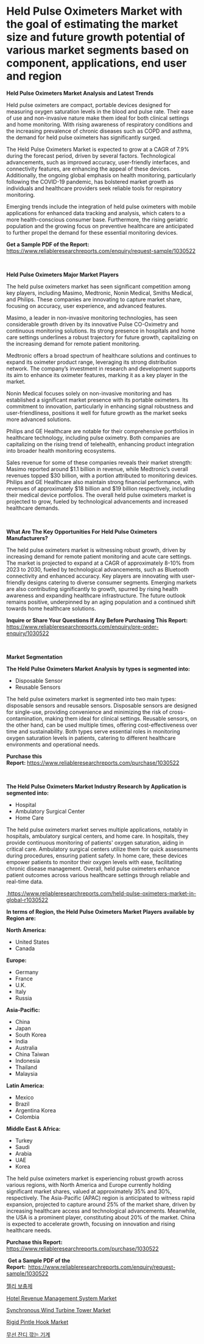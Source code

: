<p><h1>Held Pulse Oximeters Market with the goal of estimating the market size and future growth potential of various market segments based on component, applications, end user and region</h1></p><p><strong>Held Pulse Oximeters Market Analysis and Latest Trends</strong></p>
<p><p>Held pulse oximeters are compact, portable devices designed for measuring oxygen saturation levels in the blood and pulse rate. Their ease of use and non-invasive nature make them ideal for both clinical settings and home monitoring. With rising awareness of respiratory conditions and the increasing prevalence of chronic diseases such as COPD and asthma, the demand for held pulse oximeters has significantly surged.</p><p>The Held Pulse Oximeters Market is expected to grow at a CAGR of 7.9% during the forecast period, driven by several factors. Technological advancements, such as improved accuracy, user-friendly interfaces, and connectivity features, are enhancing the appeal of these devices. Additionally, the ongoing global emphasis on health monitoring, particularly following the COVID-19 pandemic, has bolstered market growth as individuals and healthcare providers seek reliable tools for respiratory monitoring.</p><p>Emerging trends include the integration of held pulse oximeters with mobile applications for enhanced data tracking and analysis, which caters to a more health-conscious consumer base. Furthermore, the rising geriatric population and the growing focus on preventive healthcare are anticipated to further propel the demand for these essential monitoring devices.</p></p>
<p><strong>Get a Sample PDF of the Report:&nbsp;</strong> <a href="https://www.reliableresearchreports.com/enquiry/request-sample/1030522">https://www.reliableresearchreports.com/enquiry/request-sample/1030522</a></p>
<p>&nbsp;</p>
<p><strong>Held Pulse Oximeters Major Market Players</strong></p>
<p><p>The held pulse oximeters market has seen significant competition among key players, including Masimo, Medtronic, Nonin Medical, Smiths Medical, and Philips. These companies are innovating to capture market share, focusing on accuracy, user experience, and advanced features.</p><p>Masimo, a leader in non-invasive monitoring technologies, has seen considerable growth driven by its innovative Pulse CO-Oximetry and continuous monitoring solutions. Its strong presence in hospitals and home care settings underlines a robust trajectory for future growth, capitalizing on the increasing demand for remote patient monitoring.</p><p>Medtronic offers a broad spectrum of healthcare solutions and continues to expand its oximeter product range, leveraging its strong distribution network. The company’s investment in research and development supports its aim to enhance its oximeter features, marking it as a key player in the market.</p><p>Nonin Medical focuses solely on non-invasive monitoring and has established a significant market presence with its portable oximeters. Its commitment to innovation, particularly in enhancing signal robustness and user-friendliness, positions it well for future growth as the market seeks more advanced solutions.</p><p>Philips and GE Healthcare are notable for their comprehensive portfolios in healthcare technology, including pulse oximetry. Both companies are capitalizing on the rising trend of telehealth, enhancing product integration into broader health monitoring ecosystems.</p><p>Sales revenue for some of these companies reveals their market strength: Masimo reported around $1.1 billion in revenue, while Medtronic’s overall revenues topped $30 billion, with a portion attributed to monitoring devices. Philips and GE Healthcare also maintain strong financial performance, with revenues of approximately $18 billion and $19 billion respectively, including their medical device portfolios. The overall held pulse oximeters market is projected to grow, fueled by technological advancements and increased healthcare demands.</p></p>
<p>&nbsp;</p>
<p><strong>What Are The Key Opportunities For Held Pulse Oximeters Manufacturers?</strong></p>
<p><p>The held pulse oximeters market is witnessing robust growth, driven by increasing demand for remote patient monitoring and acute care settings. The market is projected to expand at a CAGR of approximately 8-10% from 2023 to 2030, fueled by technological advancements, such as Bluetooth connectivity and enhanced accuracy. Key players are innovating with user-friendly designs catering to diverse consumer segments. Emerging markets are also contributing significantly to growth, spurred by rising health awareness and expanding healthcare infrastructure. The future outlook remains positive, underpinned by an aging population and a continued shift towards home healthcare solutions.</p></p>
<p><strong>Inquire or Share Your Questions If Any Before Purchasing This Report:</strong> <a href="https://www.reliableresearchreports.com/enquiry/pre-order-enquiry/1030522">https://www.reliableresearchreports.com/enquiry/pre-order-enquiry/1030522</a></p>
<p>&nbsp;</p>
<p><strong>Market Segmentation</strong></p>
<p><strong>The Held Pulse Oximeters Market Analysis by types is segmented into:</strong></p>
<p><ul><li>Disposable Sensor</li><li>Reusable Sensors</li></ul></p>
<p><p>The held pulse oximeters market is segmented into two main types: disposable sensors and reusable sensors. Disposable sensors are designed for single-use, providing convenience and minimizing the risk of cross-contamination, making them ideal for clinical settings. Reusable sensors, on the other hand, can be used multiple times, offering cost-effectiveness over time and sustainability. Both types serve essential roles in monitoring oxygen saturation levels in patients, catering to different healthcare environments and operational needs.</p></p>
<p><strong>Purchase this Report:&nbsp;</strong><a href="https://www.reliableresearchreports.com/purchase/1030522">https://www.reliableresearchreports.com/purchase/1030522</a></p>
<p>&nbsp;</p>
<p><strong>The Held Pulse Oximeters Market Industry Research by Application is segmented into:</strong></p>
<p><ul><li>Hospital</li><li>Ambulatory Surgical Center</li><li>Home Care</li></ul></p>
<p><p>The held pulse oximeters market serves multiple applications, notably in hospitals, ambulatory surgical centers, and home care. In hospitals, they provide continuous monitoring of patients' oxygen saturation, aiding in critical care. Ambulatory surgical centers utilize them for quick assessments during procedures, ensuring patient safety. In home care, these devices empower patients to monitor their oxygen levels with ease, facilitating chronic disease management. Overall, held pulse oximeters enhance patient outcomes across various healthcare settings through reliable and real-time data.</p></p>
<p><a href="https://www.reliableresearchreports.com/held-pulse-oximeters-market-in-global-r1030522">&nbsp;https://www.reliableresearchreports.com/held-pulse-oximeters-market-in-global-r1030522</a></p>
<p><strong>In terms of Region, the Held Pulse Oximeters Market Players available by Region are:</strong></p>
<p>
    <p> <strong> North America: </strong>
        <ul>
            <li>United States</li>
            <li>Canada</li>
        </ul>
        </p> 
    <p> <strong> Europe: </strong>
        <ul>
            <li>Germany</li>
            <li>France</li>
            <li>U.K.</li>
            <li>Italy</li>
            <li>Russia</li>
        </ul>
        </p> 
    <p> <strong> Asia-Pacific: </strong>
        <ul>
            <li>China</li>
            <li>Japan</li>
            <li>South Korea</li>
            <li>India</li>
            <li>Australia</li>
            <li>China Taiwan</li>
            <li>Indonesia</li>
            <li>Thailand</li>
            <li>Malaysia</li>
        </ul>
        </p> 
    <p> <strong> Latin America: </strong>
        <ul>
            <li>Mexico</li>
            <li>Brazil</li>
            <li>Argentina Korea</li>
            <li>Colombia</li>
        </ul>
        </p> 
    <p> <strong> Middle East & Africa: </strong>
        <ul>
            <li>Turkey</li>
            <li>Saudi</li>
            <li>Arabia</li>
            <li>UAE</li>
            <li>Korea</li>
        </ul>
    </p>
    </p>
<p><p>The held pulse oximeters market is experiencing robust growth across various regions, with North America and Europe currently holding significant market shares, valued at approximately 35% and 30%, respectively. The Asia-Pacific (APAC) region is anticipated to witness rapid expansion, projected to capture around 25% of the market share, driven by increasing healthcare access and technological advancements. Meanwhile, the USA is a prominent player, constituting about 20% of the market. China is expected to accelerate growth, focusing on innovation and rising healthcare needs.</p></p>
<p><strong>Purchase this Report: </strong><a href="https://www.reliableresearchreports.com/purchase/1030522">https://www.reliableresearchreports.com/purchase/1030522</a></p>
<p>&nbsp;<strong>Get a Sample PDF of the Report:&nbsp;&nbsp;</strong><a href="https://www.reliableresearchreports.com/enquiry/request-sample/1030522">https://www.reliableresearchreports.com/enquiry/request-sample/1030522</a></p>
<p><strong></strong></p>
<p><p><a href="https://medium.com/@adsogvwv75/%EC%A0%A4%EB%A6%AC-%EB%B3%B4%EC%B6%A9%EC%A0%9C-%EC%8B%9C%EC%9E%A5%EC%97%90-%EB%8C%80%ED%95%9C-%EA%B8%80%EB%A1%9C%EB%B2%8C-%EA%B4%80%EC%A0%90-%ED%8A%B8%EB%A0%8C%EB%93%9C-%EB%B0%8F-%EC%98%88%EC%B8%A1-2024-2031-e46a718bbc18">젤리 보충제</a></p><p><a href="https://www.linkedin.com/pulse/charting-future-comprehensive-analysis-global-hotel-revenue-vbb8c?trackingId=gxUYtDjURbqZ86WTchOg4w%3D%3D">Hotel Revenue Management System Market</a></p><p><a href="https://issuu.com/reportprime-2/docs/synchronous-wind-turbine-tower-mark_932acdf065bdb4">Synchronous Wind Turbine Tower Market</a></p><p><a href="https://issuu.com/reportprime-2/docs/rigid-pintle-hook-market-size-2030._4962f11e4855e4">Rigid Pintle Hook Market</a></p><p><a href="https://medium.com/@wpzbonrg51/%EC%A0%84-%EC%84%B8%EA%B3%84-%EB%AC%B4%EC%84%A0-%EC%9E%94%EB%94%94-%EA%B9%8E%EB%8A%94-%EA%B8%B0%EA%B3%84-%EC%8B%9C%EC%9E%A5%EC%97%90-%EB%8C%80%ED%95%9C-%EC%A2%85%ED%95%A9-%EB%B6%84%EC%84%9D-%EC%84%B1%EC%9E%A5-%EC%B6%94%EC%84%B8-%EB%B0%8F-%EC%8B%9C%EC%9E%A5-%EC%98%88%EC%B8%A1-2024-2031-01ae7fac95fc">무선 잔디 깎는 기계</a></p></p>